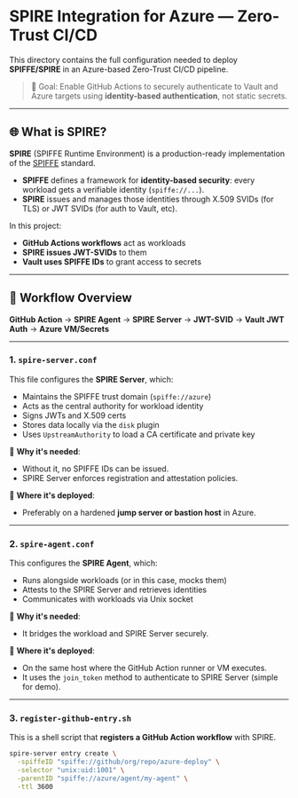 # SPIRE Integration for Azure — Zero-Trust CI/CD

This directory contains the full configuration needed to deploy **SPIFFE/SPIRE** in an Azure-based Zero-Trust CI/CD pipeline.

> 🎯 Goal: Enable GitHub Actions to securely authenticate to Vault and Azure targets using **identity-based authentication**, not static secrets.

---

## 🌐 What is SPIRE?

**SPIRE** (SPIFFE Runtime Environment) is a production-ready implementation of the [SPIFFE](https://spiffe.io/) standard.

- **SPIFFE** defines a framework for **identity-based security**: every workload gets a verifiable identity (`spiffe://...`).
- **SPIRE** issues and manages those identities through X.509 SVIDs (for TLS) or JWT SVIDs (for auth to Vault, etc).

In this project:
- **GitHub Actions workflows** act as workloads
- **SPIRE issues JWT-SVIDs** to them
- **Vault uses SPIFFE IDs** to grant access to secrets

---

## 🔁 Workflow Overview

**GitHub Action** → **SPIRE Agent** → **SPIRE Server** → **JWT-SVID** → **Vault JWT Auth** → **Azure VM/Secrets**


---

### 1. `spire-server.conf`

This file configures the **SPIRE Server**, which:
- Maintains the SPIFFE trust domain (`spiffe://azure`)
- Acts as the central authority for workload identity
- Signs JWTs and X.509 certs
- Stores data locally via the `disk` plugin
- Uses `UpstreamAuthority` to load a CA certificate and private key

📌 **Why it's needed**:
- Without it, no SPIFFE IDs can be issued.
- SPIRE Server enforces registration and attestation policies.

📌 **Where it's deployed**:
- Preferably on a hardened **jump server or bastion host** in Azure.

---

### 2. `spire-agent.conf`

This configures the **SPIRE Agent**, which:
- Runs alongside workloads (or in this case, mocks them)
- Attests to the SPIRE Server and retrieves identities
- Communicates with workloads via Unix socket

📌 **Why it's needed**:
- It bridges the workload and SPIRE Server securely.

📌 **Where it's deployed**:
- On the same host where the GitHub Action runner or VM executes.
- It uses the `join_token` method to authenticate to SPIRE Server (simple for demo).

---

### 3. `register-github-entry.sh`

This is a shell script that **registers a GitHub Action workflow** with SPIRE.

```bash
spire-server entry create \
  -spiffeID "spiffe://github/org/repo/azure-deploy" \
  -selector "unix:uid:1001" \
  -parentID "spiffe://azure/agent/my-agent" \
  -ttl 3600
